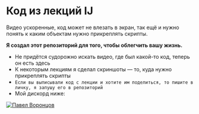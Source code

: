 # Код из лекций IJ

Видео ускоренные, код может не влезать в экран, так ещё и нужно понять к каким объектам нужно прикреплять скрипты.

**Я создал этот репозиторий для того, чтобы облегчить вашу жизнь.**

-   Не придётся судорожно искать видео, где был какой-то код, теперь он есть здесь
-   К некоторым лекциям я сделал скриншоты — то, куда нужно прикреплять скрипты
-   `Если вы выписывали код с лекции и хотите им поделиться, то пишите в личку, я запушу его в репозиторий`
-   Мой дискорд ниже:


[![Павел Воронцов](https://img.youtube.com/vi/IW2crGyj4EE/2.jpg?3489220329)](https://discordapp.com/users/337677101459046402/)
